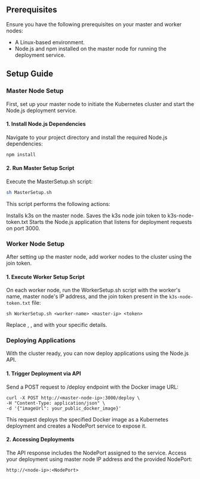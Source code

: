 ## Prerequisites

Ensure you have the following prerequisites on your master and worker nodes:

- A Linux-based environment.
- Node.js and npm installed on the master node for running the deployment service.

## Setup Guide

### Master Node Setup

First, set up your master node to initiate the Kubernetes cluster and start the Node.js deployment service.

#### 1. Install Node.js Dependencies

Navigate to your project directory and install the required Node.js dependencies:

```bash
npm install
```
#### 2. Run Master Setup Script
Execute the MasterSetup.sh script:
```bash
sh MasterSetup.sh
```
This script performs the following actions:

Installs k3s on the master node.
Saves the k3s node join token to k3s-node-token.txt
Starts the Node.js application that listens for deployment requests on port 3000.

### Worker Node Setup
After setting up the master node, add worker nodes to the cluster using the join token.

#### 1. Execute Worker Setup Script
On each worker node, run the WorkerSetup.sh script with the worker's name, master node's IP address, and the join token present in the `k3s-node-token.txt` file:

```
sh WorkerSetup.sh <worker-name> <master-ip> <token>
```
Replace <worker-name>, <master-ip>, and <token> with your specific details.


### Deploying Applications
With the cluster ready, you can now deploy applications using the Node.js API.

#### 1. Trigger Deployment via API
Send a POST request to /deploy endpoint with the Docker image URL:

```
curl -X POST http://<master-node-ip>:3000/deploy \
-H "Content-Type: application/json" \
-d '{"imageUrl": your_public_docker_image}'
```
This request deploys the specified Docker image as a Kubernetes deployment and creates a NodePort service to expose it.

#### 2. Accessing Deployments
The API response includes the NodePort assigned to the service. Access your deployment using master node IP address and the provided NodePort:
```
http://<node-ip>:<NodePort>
```
